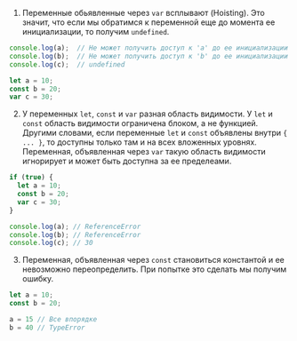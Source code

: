 1) Переменные обьявленные через `var` всплывают (Hoisting).
Это значит, что если мы обратимся к переменной еще до момента ее инициализации, то получим `undefined`.

```js
console.log(a);  // Не может получить доступ к 'a' до ее инициализации
console.log(b);  // Не может получить доступ к 'b' до ее инициализации
console.log(c);  // undefined

let a = 10;
const b = 20;
var c = 30;
```
2) У переменных `let`, `const` и `var` разная область видимости.
У `let` и `const` область видимости ограничена блоком, а не функцией.
Другими словами, если переменные `let` и `const` объявлены внутри `{ ... }`, то доступны только там и на всех вложенных уровнях. Переменная, объявленная через `var` такую область видимости игнорирует и может быть доступна за ее пределеами.

```js
if (true) {
  let a = 10;
  const b = 20;
  var c = 30;
}

console.log(a); // ReferenceError
console.log(b); // ReferenceError
console.log(c); // 30
```
3) Переменная, объявленная через `const` становиться константой и ее невозможно переопределить.
При попытке это сделать мы получим ошибку.

```js
let a = 10;
const b = 20;

a = 15 // Все впорядке
b = 40 // TypeError
```
